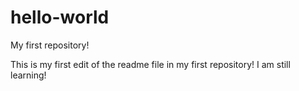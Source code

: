 # hello-world
My first repository!

This is my first edit of the readme file in my first repository!
I am still learning!
